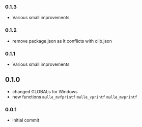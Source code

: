 ### 0.1.3

* Various small improvements

### 0.1.2

* remove package.json as it conflicts with clib.json

### 0.1.1

* Various small improvements

## 0.1.0

* changed GLOBALs for Windows
* new functions `mulle_mvfprintf` `mulle_vprintf` `mulle_mvprintf`


### 0.0.1

* initial commit
